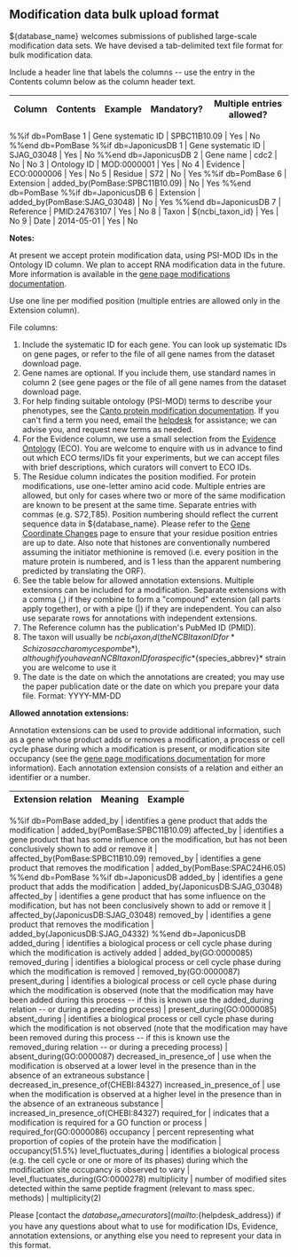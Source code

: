 ## Modification data bulk upload format

${database_name} welcomes submissions of published large-scale modification
data sets. We have devised a tab-delimited text file format for bulk
modification data.

Include a header line that labels the columns -- use the entry in the
Contents column below as the column header text.

Column | Contents | Example | Mandatory? | Multiple entries allowed?
-------|----------|---------|------------|--------------------------
%%if db=PomBase
1 | Gene systematic ID | SPBC11B10.09 | Yes | No
%%end db=PomBase
%%if db=JaponicusDB
1 | Gene systematic ID | SJAG_03048 | Yes | No
%%end db=JaponicusDB
2 | Gene name | cdc2 | No | No
3 | Ontology ID | MOD:0000001 | Yes | No
4 | Evidence | ECO:0000006 | Yes | No
5 | Residue | S72 | No | Yes
%%if db=PomBase
6 | Extension | added_by(PomBase:SPBC11B10.09) | No | Yes
%%end db=PomBase
%%if db=JaponicusDB
6 | Extension | added_by(PomBase:SJAG_03048) | No | Yes
%%end db=JaponicusDB
7 | Reference | PMID:24763107 | Yes | No
8 | Taxon | ${ncbi_taxon_id} | Yes | No
9 | Date | 2014-05-01 | Yes | No


**Notes:**

At present we accept protein modification data, using PSI-MOD IDs in
the Ontology ID column. We plan to accept RNA modification data in the
future. More information is available in the 
[gene page modifications documentation](documentation/gene-page-modifications).

Use one line per modified position (multiple entries are allowed only
in the Extension column).

File columns:

1.  Include the systematic ID for each gene. You can look up
    systematic IDs on gene pages, or refer to the file of all gene
    names from the dataset download page.
2.  Gene names are optional. If you include them, use standard names
    in column 2 (see gene pages or the file of all gene names from the
    dataset download page.
3.  For help finding suitable ontology (PSI-MOD) terms to describe
    your phenotypes, see the [Canto protein modification documentation](https://curation.pombase.org/pombe/docs/modification_annotation). If
    you can't find a term you need, email the
    [helpdesk](mailto:${helpdesk_address}) for assistance; we can
    advise you, and request new terms as needed.
4.  For the Evidence column, we use a small selection from the
    [Evidence Ontology](http://www.evidenceontology.org/) (ECO). You
    are welcome to enquire with us in advance to find out which ECO
    terms/IDs fit your experiments, but we can accept files with brief
    descriptions, which curators will convert to ECO IDs.
5.  The Residue column indicates the position modified. For protein
    modifications, use one-letter amino acid code. Multiple entries
    are allowed, but only for cases where two or more of the same
    modification are known to be present at the same time. Separate
    entries with commas (e.g. S72,T85). Position numbering should
    reflect the current sequence data in ${database_name}. Please refer to the
    [Gene Coordinate Changes](status/gene-coordinate-changes) page to
    ensure that your residue position entries are up to date. Also
    note that histones are conventionally numbered assuming the
    initiator methionine is removed (i.e. every position in the mature
    protein is numbered, and is 1 less than the apparent numbering
    predicted by translating the ORF).
6.  See the table below for allowed annotation extensions. Multiple
    extensions can be included for a modification. Separate extensions
    with a comma (,) if they combine to form a "compound" extension
    (all parts apply together), or with a pipe (|) if they are
    independent. You can also use separate rows for annotations with
    independent extensions.
7.  The Reference column has the publication's PubMed ID (PMID).
8.  The taxon will usually be ${ncbi_taxon_id} (the NCBI taxon ID for
    *Schizosaccharomyces pombe*), although if you have an NCBI taxon ID
    for a specific *${species_abbrev}* strain you are welcome to use it
9.  The date is the date on which the annotations are created; you may
    use the paper publication date or the date on which you prepare
    your data file. Format: YYYY-MM-DD


**Allowed annotation extensions:**

Annotation extensions can be used to provide additional information,
such as a gene whose product adds or removes a modification, a process
or cell cycle phase during which a modification is present, or
modification site occupancy (see the [gene page modifications documentation](documentation/gene-page-modifications) for more
information). Each annotation extension consists of a relation and
either an identifier or a number.

Extension relation | Meaning | Example
-------------------|---------|--------
%%if db=PomBase
added_by | identifies a gene product that adds the modification | added_by(PomBase:SPBC11B10.09)
affected_by | identifies a gene product that has some influence on the modification, but has not been conclusively shown to add or remove it | affected_by(PomBase:SPBC11B10.09)
removed_by | identifies a gene product that removes the modification | added_by(PomBase:SPAC24H6.05)
%%end db=PomBase
%%if db=JaponicusDB
added_by | identifies a gene product that adds the modification | added_by(JaponicusDB:SJAG_03048)
affected_by | identifies a gene product that has some influence on the modification, but has not been conclusively shown to add or remove it | affected_by(JaponicusDB:SJAG_03048)
removed_by | identifies a gene product that removes the modification | added_by(JaponicusDB:SJAG_04332)
%%end db=JaponicusDB
added_during | identifies a biological process or cell cycle phase during which the modification is actively added | added_by(GO:0000085)
removed_during | identifies a biological process or cell cycle phase during which the modification is removed | removed_by(GO:0000087)
present_during | identifies a biological process or cell cycle phase during which the modification is observed (note that the modification may have been added during this process -- if this is known use the added_during relation -- or during a preceding process) | present_during(GO:0000085)
absent_during | identifies a biological process or cell cycle phase during which the modification is not observed (note that the modification may have been removed during this process -- if this is known use the removed_during relation -- or during a preceding process) | absent_during(GO:0000087)
decreased_in_presence_of | use when the modification is observed at a lower level in the presence than in the absence of an extraneous substance | decreased_in_presence_of(CHEBI:84327)
increased_in_presence_of | use when the modification is observed at a higher level in the presence than in the absence of an extraneous substance | increased_in_presence_of(CHEBI:84327)
required_for | indicates that a modification is required for a GO function or process | required_for(GO:0000086)
occupancy | percent representing what proportion of copies of the protein have the modification | occupancy(51.5%)
level_fluctuates_during | identifies a biological process (e.g. the cell cycle or one or more of its phases) during which the modification site occupancy is observed to vary | level_fluctuates_during(GO:0000278)
multiplicity | number of modified sites detected within the same peptide fragment (relevant to mass spec. methods) | multiplicity(2)

Please [contact the ${database_name} curators](mailto:${helpdesk_address}) if
you have any questions about what to use for modification IDs,
Evidence, annotation extensions, or anything else you need to
represent your data in this format.
